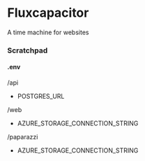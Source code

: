 # Fluxcapacitor

A time machine for websites

### Scratchpad

#### .env

/api
- POSTGRES_URL

/web
- AZURE_STORAGE_CONNECTION_STRING

/paparazzi
- AZURE_STORAGE_CONNECTION_STRING

